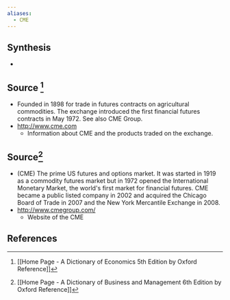 ```yaml
---
aliases:
  - CME
---
```

## Synthesis
- 
## Source [^1]
- Founded in 1898 for trade in futures contracts on agricultural commodities. The exchange introduced the first financial futures contracts in May 1972. See also CME Group.
- http://www.cme.com
	- Information about CME and the products traded on the exchange.
## Source[^2]
- (CME) The prime US futures and options market. It was started in 1919 as a commodity futures market but in 1972 opened the International Monetary Market, the world's first market for financial futures. CME became a public listed company in 2002 and acquired the Chicago Board of Trade in 2007 and the New York Mercantile Exchange in 2008.
- http://www.cmegroup.com/
	- Website of the CME
## References

[^1]: [[Home Page - A Dictionary of Economics 5th Edition by Oxford Reference]]
[^2]: [[Home Page - A Dictionary of Business and Management 6th Edition by Oxford Reference]]